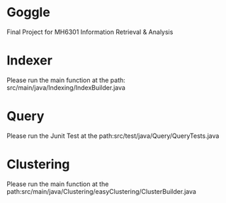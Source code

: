 # Goggle
Final Project for MH6301 Information Retrieval &amp; Analysis


# Indexer
Please run the main function at the path: src/main/java/Indexing/IndexBuilder.java



# Query
Please run the Junit Test at the path:src/test/java/Query/QueryTests.java



# Clustering
Please run the main function at the path:src/main/java/Clustering/easyClustering/ClusterBuilder.java
